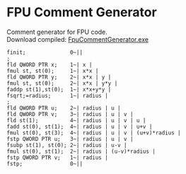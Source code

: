 # FPU Comment Generator
Comment generator for FPU code.     
Download compiled: [FpuCommentGenerator.exe](https://github.com/Refridgerator/FPU-Comment-Generator/raw/master/bin/Release/FpuCommentGenerator.exe)

```Assembler
finit;              0~||
;                   
fld QWORD PTR x;    1~| x |
fmul st, st(0);     1~| x*x |
fld QWORD PTR y;    2~| x*x | y |
fmul st, st(0);     2~| x*x | y*y |
faddp st(1),st(0);  1~| x*x+y*y |
fsqrt;=radius;      1~| radius |
;                   
fld QWORD PTR u;    2~| radius | u |
fld QWORD PTR v;    3~| radius | u | v |
fld st(1);          4~| radius | u | v | u |
fadd st(0), st(1);  4~| radius | u | v | u+v |
fmul st(0), st(3);  4~| radius | u | v | (u+v)*radius |
fstp QWORD PTR u;   3~| radius | u | v |
fsubp st(1), st(0); 2~| radius | u-v |
fmul st(0), st(1);  2~| radius | (u-v)*radius |
fstp QWORD PTR v;   1~| radius |
fstp;               0~||
```